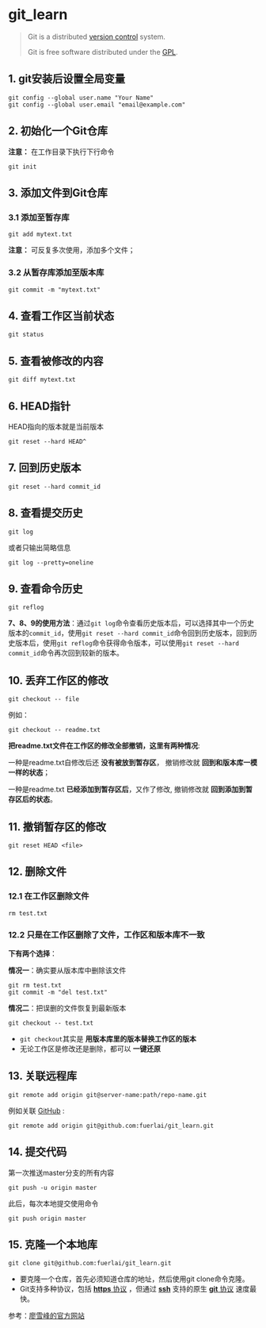# git_learn

> Git is a distributed [version control](https://en.wikipedia.org/wiki/Version_control) system.
>
> Git is free software distributed under the [GPL](https://baike.baidu.com/item/GPL/2357903).

## 1. git安装后设置全局变量

```git
git config --global user.name "Your Name"
git config --global user.email "email@example.com"
```

## 2. 初始化一个Git仓库

**注意：** 在工作目录下执行下行命令

```git
git init
```

## 3. 添加文件到Git仓库

### 3.1 添加至暂存库

```git
git add mytext.txt
```

**注意：** 可反复多次使用，添加多个文件；

### 3.2 从暂存库添加至版本库

```git
git commit -m "mytext.txt"
```

## 4. 查看工作区当前状态

```git
git status
```

## 5. 查看被修改的内容

```git
git diff mytext.txt
```

## 6. HEAD指针

HEAD指向的版本就是当前版本

```git
git reset --hard HEAD^
```

## 7. 回到历史版本

```git
git reset --hard commit_id
```

## 8. 查看提交历史

```git
git log
```

或者只输出简略信息

```git
git log --pretty=oneline
```

## 9. 查看命令历史

```git
git reflog
```

**7、8、9的使用方法**：通过```git log```命令查看历史版本后，可以选择其中一个历史版本的```commit_id```，使用```git reset --hard commit_id```命令回到历史版本，回到历史版本后，使用```git reflog```命令获得命令版本，可以使用```git reset --hard commit_id```命令再次回到较新的版本。

## 10. 丢弃工作区的修改

```git
git checkout -- file
```

例如：

```git
git checkout -- readme.txt
```

**把readme.txt文件在工作区的修改全部撤销，这里有两种情况**:

一种是readme.txt自修改后还 **没有被放到暂存区**，
撤销修改就 **回到和版本库一模一样的状态**；

一种是readme.txt **已经添加到暂存区后**，又作了修改,
撤销修改就 **回到添加到暂存区后的状态**。

## 11. 撤销暂存区的修改

```git
git reset HEAD <file>
```

## 12. 删除文件

### 12.1 在工作区删除文件

```git
rm test.txt
```

### 12.2 只是在工作区删除了文件，工作区和版本库不一致

**下有两个选择**：

**情况一**：确实要从版本库中删除该文件

```git
git rm test.txt
git commit -m "del test.txt"
```

**情况二**：把误删的文件恢复到最新版本

```git
git checkout -- test.txt
```

* ```git checkout```其实是 **用版本库里的版本替换工作区的版本**
* 无论工作区是修改还是删除，都可以 **一键还原**

## 13. 关联远程库

```git
git remote add origin git@server-name:path/repo-name.git
```

例如关联 [GitHub](https://github.com/) :

```git
git remote add origin git@github.com:fuerlai/git_learn.git
```

## 14. 提交代码

第一次推送master分支的所有内容

```git
git push -u origin master
```

此后，每次本地提交使用命令

```git
git push origin master
```

## 15. 克隆一个本地库

```git
git clone git@github.com:fuerlai/git_learn.git
```

* 要克隆一个仓库，首先必须知道仓库的地址，然后使用git clone命令克隆。
* Git支持多种协议，包括 [**https** 协议](https://en.wikipedia.org/wiki/HTTPS) ，但通过 [**ssh**](https://zh.wikipedia.org/wiki/Secure_Shell) 支持的原生 [**git** 协议](https://git-scm.com/book/zh/v1/%E6%9C%8D%E5%8A%A1%E5%99%A8%E4%B8%8A%E7%9A%84-Git-%E5%8D%8F%E8%AE%AE) 速度最快。

参考：[廖雪峰的官方网站](https://www.liaoxuefeng.com/wiki/0013739516305929606dd18361248578c67b8067c8c017b000)
